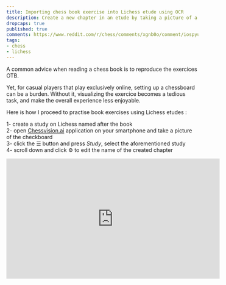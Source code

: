 ```yaml
---
title: Importing chess book exercise into Lichess etude using OCR
description: Create a new chapter in an etude by taking a picture of a printed checkboard 
dropcaps: true
published: true
comments: https://www.reddit.com/r/chess/comments/xgnb0o/comment/iospyu6/
tags:
- chess
- lichess
---
```

A common advice when reading a chess book is to reproduce the exercices OTB.  
 
Yet, for casual players that play exclusively online, setting up a chessboard can be a burden. Without it, visualizing the exercice becomes a tedious task, and make the overall experience less enjoyable.

Here is how I proceed to practise book exercises using Lichess etudes :  

1- create a study on Lichess named after the book  
2- open [Chessvision.ai](https://chessvision.ai/) application on your smartphone and take a picture of the checkboard  
3- click the ☰ button and press _Study_, select the aforementioned study  
4- scroll down and click ⚙ to edit the name of the created chapter   


<iframe width="560" height="315" src="https://www.youtube.com/embed/ognKG56d5As" title="YouTube video player" frameborder="0" allow="accelerometer; autoplay; clipboard-write; encrypted-media; gyroscope; picture-in-picture" allowfullscreen></iframe>
